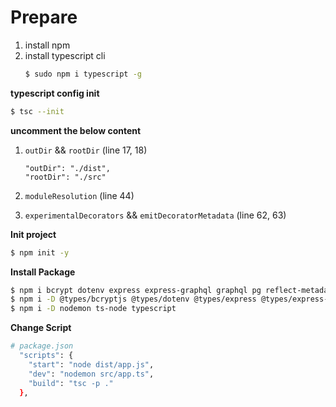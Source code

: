 
# Prepare
1. install npm 
2. install typescript cli
    ```bash
    $ sudo npm i typescript -g
    ```

__typescript config init__
```bash
$ tsc --init
```


__uncomment the below content__

1. `outDir` && `rootDir` (line 17, 18)
    ```
    "outDir": "./dist",
    "rootDir": "./src"
    ```

2. `moduleResolution` (line 44)
3. `experimentalDecorators` && `emitDecoratorMetadata` (line 62, 63)


__Init project__
```bash
$ npm init -y
```

__Install Package__

```bash
$ npm i bcrypt dotenv express express-graphql graphql pg reflect-metadata typeorm uuid
$ npm i -D @types/bcryptjs @types/dotenv @types/express @types/express-graphql @types/graphql @types/node @types/pg @types/uuid
$ npm i -D nodemon ts-node typescript
```

__Change Script__
```bash
# package.json
  "scripts": {
    "start": "node dist/app.js",
    "dev": "nodemon src/app.ts",
    "build": "tsc -p ."
  },
```